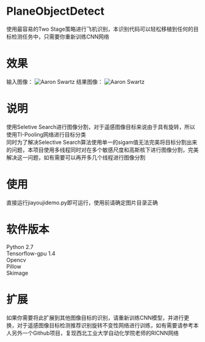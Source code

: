 # PlaneObjectDetect
使用最容易的Two Stage策略进行飞机识别，本识别代码可以轻松移植到任何的目标检测任务中，只需要你重新训练CNN网络
# 效果
输入图像：
![Aaron Swartz](https://raw.githubusercontent.com/jiangruoqiao/PlaneObjectDetect/master/ObjectDectectDemo/image/input.JPG)
结果图像：
![Aaron Swartz](https://raw.githubusercontent.com/jiangruoqiao/PlaneObjectDetect/master/ObjectDectectDemo/image/result.png)
# 说明
使用Seletive Search进行图像分割，对于遥感图像目标来说由于具有旋转，所以使用TI-Pooling网络进行目标分类  
同时为了解决Selective Search算法使用单一的sigam值无法完美将目标分割出来的问题，本项目使用多线程同时对在多个敏感尺度和高斯核下进行图像分割，完美解决这一问题，如有需要可以再开多几个线程进行图像分割
# 使用
直接运行jiayoujidemo.py即可运行，使用前请确定图片目录正确
# 软件版本
Python 2.7  
Tensorflow-gpu 1.4  
Opencv  
Pillow  
Skimage
# 扩展
如果你需要将此扩展到其他图像目标的识别，请重新训练CNN模型，并进行更换，对于遥感图像目标检测推荐识别旋转不变性网络进行训练，如有需要请参考本人另外一个Github项目，复现西北工业大学自动化学院老师的RICNN网络
